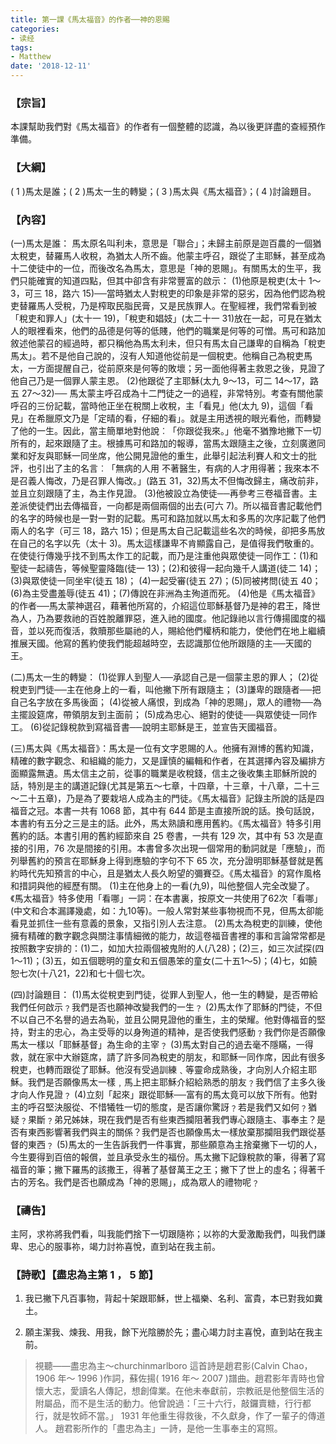 ```yaml
---
title: 第一課《馬太福音》的作者──神的恩賜
categories: 
- 读经
tags:
- Matthew
date: '2018-12-11'
---
```



### 【宗旨】
本課幫助我們對《馬太福音》的作者有一個整體的認識，為以後更詳盡的查經預作準備。

### 【大綱】
( 1 )馬太是誰；( 2 )馬太一生的轉變；( 3 )馬太與《馬太福音》；( 4 )討論題目。

### 【內容】

(一)馬太是誰： 馬太原名叫利未，意思是「聯合」；未歸主前原是迦百農的一個猶太稅吏，替羅馬人收稅，為猶太人所不齒。他蒙主呼召，跟從了主耶穌，甚至成為十二使徒中的一位，而後改名為馬太，意思是「神的恩賜」。有關馬太的生平，我們只能確實的知道四點，但其中卻含有非常豐富的啟示：
(1)他原是稅吏(太十 1～3，可三 18，路六 15)──當時猶太人對稅吏的印象是非常的惡劣，因為他們認為稅吏替羅馬人受稅，乃是榨取民脂民膏，又是民族罪人。在聖經裡，我們常看到被「稅吏和罪人」(太十一 19)，「稅吏和娼妓」(太二十一 31)放在一起，可見在猶太人的眼裡看來，他們的品德是何等的低賤，他們的職業是何等的可憎。馬可和路加敘述他蒙召的經過時，都只稱他為馬太利未，但只有馬太自己謙卑的自稱為「稅吏馬太」。若不是他自己說的，沒有人知道他從前是一個稅吏。他稱自己為稅吏馬太，一方面提醒自己，從前原來是何等的敗壞；另一面他得著主救恩之後，見證了他自己乃是一個罪人蒙主恩。
(2)他跟從了主耶穌(太九 9～13，可二 14～17，路五 27～32)── 馬太蒙主呼召成為十二門徒之一的過程，非常特別。考查有關他蒙呼召的三份記載，當時他正坐在稅關上收稅，主「看見」他(太九 9)，這個「看見」在希臘原文乃是「定晴的看，仔細的看」。就是主用透視的眼光看他，而轉變了他的一生。因此，當主簡單地對他說︰「你跟從我來。」他毫不猶豫地撇下一切所有的，起來跟隨了主。根據馬可和路加的報導，當馬太跟隨主之後，立刻廣邀同業和好友與耶穌一同坐席，他公開見證他的重生，此舉引起法利賽人和文士的批評，也引出了主的名言︰「無病的人用
不著醫生，有病的人才用得著；我來本不是召義人悔改，乃是召罪人悔改。」(路五 31，32)馬太不但悔改歸主，痛改前非，並且立刻跟隨了主，為主作見證。
(3)他被設立為使徒──再參考三卷福音書。主差派使徒們出去傳福音，一向都是兩個兩個的出去(可六 7)。所以福音書記載他們的名字的時候也是一對一對的記載。馬可和路加就以馬太和多馬的次序記載了他們兩人的名字（可三 18，路六 15)；但是馬太自己記載這些名次的時候，卻把多馬放在自己的名字以先（太十 3)。馬太這樣謙卑不肯顯露自己，是值得我們敬重的。在使徒行傳幾乎找不到馬太作工的記載，而乃是注重他與眾使徒一同作工：(1)和聖徒一起禱告，等候聖靈降臨(徒一 13)；(2)和彼得一起向幾千人講道(徒二 14)；(3)與眾使徒一同坐牢(徒五 18)；
(4)一起受審(徒五 27)；(5)同被拷問(徒五 40；(6)為主受盡羞辱(徒五 41)；(7)傳說在非洲為主殉道而死。
(4)他是《馬太福音》的作者──馬太蒙神選召，藉著他所寫的，介紹這位耶穌基督乃是神的君王，降世為人，乃為要救祂的百姓脫離罪惡，進入祂的國度。他記錄祂以言行傳揚國度的福音，並以死而復活，救贖那些屬祂的人，賜給他們權柄和能力，使他們在地上繼續推展天國。他寫的舊約使我們能超越時空，去認識那位他所跟隨的主──天國的王。

(二)馬太一生的轉變：
(1)從罪人到聖人──承認自己是一個蒙主恩的罪人；
(2)從稅吏到門徒──主在他身上的一看，叫他撇下所有跟隨主；
(3)謙卑的跟隨者──把自己名字放在多馬後面；
(4)從被人痛恨，到成為「神的恩賜」，眾人的禮物──為主擺設筵席，帶領朋友到主面前；
(5)成為忠心、絕對的使徒──與眾使徒一同作工。
(6)從記錄稅款到寫福音書──說明主耶穌是王，並宣告天國福音。

 (三)馬太與《馬太福音》：馬太是一位有文字恩賜的人。他擁有淵博的舊約知識，精確的數字觀念、和組織的能力，又是謹慎的編輯和作者，在其選擇內容及編排方面顯露無遺。馬太信主之前，從事的職業是收稅錢，信主之後收集主耶穌所說的話，特別是主的講道記錄(尤其是第五～七章，十四章，十三章，十八章，二十三～二十五章)，乃是為了要栽培人成為主的門徒。《馬太福音》記錄主所說的話是四福音之冠。本書一共有 1068 節，其中有 644 節是主直接所說的話。換句話說，本書約有五分之三是主的話。此外，馬太熟讀和應用舊約。《馬太福音》特多引用舊約的話。本書引用的舊約經節來自 25 卷書，一共有 129 次，其中有 53 次是直接的引用，76 次是間接的引用。本書曾多次出現一個常用的動詞就是「應驗」，而列舉舊約的預言在耶穌身上得到應驗的字句不下 65 次，充分證明耶穌基督就是舊約時代先知預言的中心，且是猶太人長久盼望的彌賽亞。《馬太福音》的寫作風格和措詞與他的經歷有關。
(1)主在他身上的一看(九9)，叫他整個人完全改變了。《馬太福音》特多使用「看哪」一詞：在本書裏，按原文一共使用了62次「看哪」(中文和合本漏譯幾處，如：九10等)。一般人常對某些事物視而不見，但馬太卻能看見並抓住一些有意義的景象，又指引別人去注意。
(2)馬太為稅吏的訓練，使他擁有精確的數字觀念與關注事情細微的能力，故這卷福音書裡的事和言論常常都是按照數字安排的：(1)二，如加大拉兩個被鬼附的人(八28)；(2)三，如三次試探(四1～11)；(3)五，如五個聰明的童女和五個愚笨的童女(二十五1～5)；(4)七，如饒恕七次(十八21，22)和七十個七次。

(四)討論題目：
(1)馬太從稅吏到門徒，從罪人到聖人，他一生的轉變，是否帶給我們任何啟示﹖我們是否也願神改變我們的一生﹖
(2)馬太作了耶穌的門徒，不但不以自己不名譽的過去為恥，並且公開見證他的重生，主的榮耀。他對傳福音的堅持，對主的忠心，為主受辱的以身殉道的精神，是否使我們感動﹖我們你是否願像馬太一樣以「耶穌基督」為生命的主宰﹖
(3)馬太對自己的過去毫不隱瞞，一得救，就在家中大辦筵席，請了許多同為稅吏的朋友，和耶穌一同作席，因此有很多稅吏，也轉而跟從了耶穌。他沒有受過訓練﹑等靈命成熟後，才向別人介紹主耶穌。我們是否願像馬太一樣﹐馬上把主耶穌介紹給熟悉的朋友﹖我們信了主多久後才向人作見證﹖
(4)立刻「起來」跟從耶穌──富有的馬太竟可以放下所有。他對主的呼召堅決服從、不惜犧牲一切的態度，是否讓你驚訝﹖若是我們又如何﹖猶疑﹖果斷﹖弟兄姊妹，現在我們是否有些東西攔阻著我們專心跟隨主、事奉主？是否有東西影響著我們與主的關係？我們是否也願像馬太一樣放棄那攔阻我們跟從基督的東西﹖
(5)馬太的一生告訴我們一件事實，那些願意為主捨棄撇下一切的人，今生要得到百倍的報償，並且承受永生的福份。馬太撇下記錄稅款的筆，得著了寫福音的筆；撇下羅馬的該撒王，得著了基督萬王之王；撇下了世上的虛名；得著千古的芳名。我們是否也願成為「神的恩賜」，成為眾人的禮物呢﹖


### 【禱告】
主阿，求祢將我們看，叫我能們捨下一切跟隨祢；以祢的大愛激勵我們，叫我們謙卑、忠心的服事祢，竭力討祢喜悅，直到站在我主前。

### 【詩歌】【盡忠為主第 1 ， 5 節】

1. 我已撇下凡百事物，背起十架跟耶穌，世上福樂、名利、富貴，本已對我如糞土。

5. 願主潔我、煉我、用我，餘下光陰勝於先；盡心竭力討主喜悅，直到站在我主前。

> 視聽――盡忠為主～churchinmarlboro
> 這首詩是趙君影(Calvin Chao， 1906 年～ 1996 )作詞，蘇佐揚( 1916 年～ 2007 )譜曲。趙君影年青時也曾懷大志，愛讀名人傳記，想創偉業。在他未奉獻前，宗教祇是他整個生活的附屬品，而不是生活的動力。他曾說過：「三十六行，敲鑼賣糖，行行都行，就是牧師不當。」 1931 年他重生得救後，不久獻身，作了一輩子的傳道人。 趙君影所作的「盡忠為主」一詩，是他一生事奉主的寫照。
